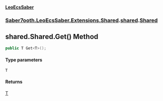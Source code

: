 #### [LeoEcsSaber](index.md 'index')
### [Saber7ooth.LeoEcsSaber.Extensions.Shared](Saber7ooth.LeoEcsSaber.Extensions.Shared.md 'Saber7ooth.LeoEcsSaber.Extensions.Shared').[shared](shared.md 'Saber7ooth.LeoEcsSaber.Extensions.Shared.shared').[Shared](shared.Shared.md 'Saber7ooth.LeoEcsSaber.Extensions.Shared.shared.Shared')

## shared.Shared.Get<T>() Method

```csharp
public T Get<T>();
```
#### Type parameters

<a name='Saber7ooth.LeoEcsSaber.Extensions.Shared.shared.Shared.Get_T_().T'></a>

`T`

#### Returns
[T](shared.Shared.Get_T_().md#Saber7ooth.LeoEcsSaber.Extensions.Shared.shared.Shared.Get_T_().T 'Saber7ooth.LeoEcsSaber.Extensions.Shared.shared.Shared.Get<T>().T')